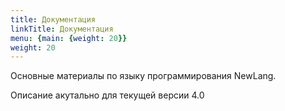 ```yaml
---
title: Документация
linkTitle: Документация
menu: {main: {weight: 20}}
weight: 20
---
```


Основные материалы по языку программирования NewLang.

Описание акутально для текущей версии 4.0
